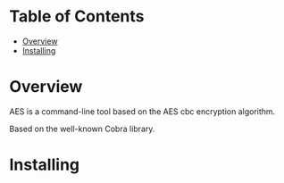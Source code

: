 

# Table of Contents

- [Overview](#overview)
- [Installing](#installing)

# Overview

AES is a command-line tool based on the AES cbc encryption algorithm.

Based on the well-known Cobra library.

# Installing


